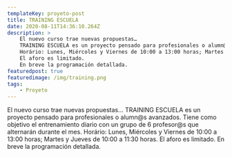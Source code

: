 ```yaml
---
templateKey: proyeto-post
title: TRAINING ESCUELA
date: 2020-08-11T14:36:10.264Z
description: >
    El nuevo curso trae nuevas propuestas…
    TRAINING ESCUELA es un proyecto pensado para profesionales o alumn@s avanzados. Tiene como objetivo el entrenamiento diario con un grupo de 6 profesor@s  que alternarán durante el mes. 
    Horário: Lunes, Miércoles y Viernes de 10:00 a 13:00 horas; Martes y Jueves de 10:00 a 11:30 horas.
    El aforo es limitado.
    En breve la programación detallada.
featuredpost: true
featuredimage: /img/training.png
tags:
    - Proyeto
---
```


El nuevo curso trae nuevas propuestas…
TRAINING ESCUELA es un proyecto pensado para profesionales o alumn@s avanzados. Tiene como objetivo el entrenamiento diario con un grupo de 6 profesor@s  que alternarán durante el mes. 
Horário: Lunes, Miércoles y Viernes de 10:00 a 13:00 horas; Martes y Jueves de 10:00 a 11:30 horas.
El aforo es limitado.
En breve la programación detallada.
